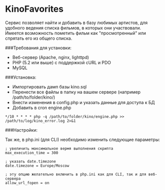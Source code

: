 KinoFavorites
=============

Сервис позволяет найти и добавить в базу любимых артистов, для удобного ведения списка фильмов, в которых они участвовали. Имеется возможность пометить фильм как "просмотренный" или спрятать его из общего списка.

###Требования для установки:

* Веб-сервер (Apache, nginx, lighttpd)
* PHP (5.2 или выше) с поддержкой cURL и PDO
* MySQL

###Установка:

* Импортировать дамп базы kino.sql
* Перенести все файлы в папку на вашем сервере (например /path/to/folder/kino/)
* Внести изменения в config.php и указать данные для доступа к БД
* Добавить в cron engine.php

```
*/10 * * * * php -q /path/to/folder/kino/engine.php >> /path/to/log/kino_error.log 2>&1
```
###Настройки:

Так же, в php.ini (для CLI) необходимо изменить следующие параметры:

```
; увеличить максимальное вермя выполнения скрипта
max_execution_time = 300

; указать date.timezone
date.timezone = Europe/Moscow

; эту опцию желательно включить в php.ini как для CLI, так и для веб-сервера
allow_url_fopen = on
```

